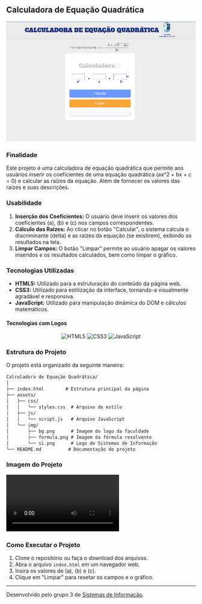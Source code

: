 ## Calculadora de Equação Quadrática

![Project Logo](assets/img/projeto.png)

### Finalidade
Este projeto é uma calculadora de equação quadrática que permite aos usuários inserir os coeficientes de uma equação quadrática \(ax^2 + bx + c = 0\) e calcular as raízes da equação. Além de fornecer os valores das raízes e suas descrições.

### Usabilidade
1. **Inserção dos Coeficientes:** O usuário deve inserir os valores dos coeficientes \(a\), \(b\) e \(c\) nos campos correspondentes.
2. **Cálculo das Raízes:** Ao clicar no botão "Calcular", o sistema calcula o discriminante (delta) e as raízes da equação (se existirem), exibindo os resultados na tela.
3. **Limpar Campos:** O botão "Limpar" permite ao usuário apagar os valores inseridos e os resultados calculados, bem como limpar o gráfico.

### Tecnologias Utilizadas
- **HTML5:** Utilizado para a estruturação do conteúdo da página web.
- **CSS3:** Utilizado para estilização da interface, tornando-a visualmente agradável e responsiva.
- **JavaScript:** Utilizado para manipulação dinâmica do DOM e cálculos matemáticos.

#### Tecnologias com Logos
<p align="center">
    <img src="https://cdn.worldvectorlogo.com/logos/html-1.svg" alt="HTML5" width="50" height="50">
    <img src="https://cdn.worldvectorlogo.com/logos/css-3.svg" alt="CSS3" width="50" height="50">
    <img src="https://cdn.worldvectorlogo.com/logos/javascript-1.svg" alt="JavaScript" width="50" height="50">
</p>

### Estrutura do Projeto
O projeto está organizado da seguinte maneira:

```
Calculadora de Equação Quadrática/
│
├── index.html        # Estrutura principal da página
├── assets/
│   ├── css/
│   │   └── styles.css  # Arquivo de estilo
│   ├── js/
│   │   └── script.js   # Arquivo JavaScript
│   └── img/
│       ├── bg.png      # Imagem do logo da faculdade
│       ├── formula.png # Imagem da fórmula resolvente
│       └── si.png      # Logo de Sistemas de Informação
└── README.md          # Documentação do projeto
```

### Imagem do Projeto
![Imagem do Projeto](assets/img/calc.mp4)

### Como Executar o Projeto
1. Clone o repositório ou faça o download dos arquivos.
2. Abra o arquivo `index.html` em um navegador web.
3. Insira os valores de \(a\), \(b\) e \(c\).
4. Clique em "Limpar" para resetar os campos e o gráfico.

---

Desenvolvido pelo grupo 3 de [Sistemas de Informação](https://fsssacramento.br/sistemas-de-informacao.php).